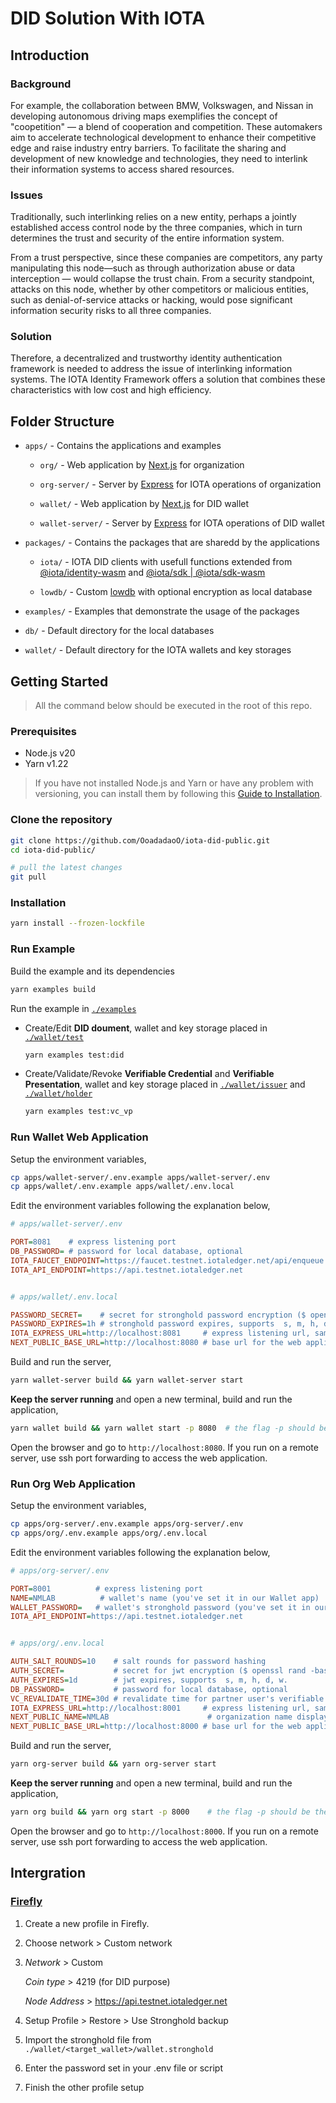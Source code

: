# DID Solution With IOTA

## Introduction

### Background

For example, the collaboration between BMW, Volkswagen, and Nissan in developing autonomous driving maps exemplifies the concept of "coopetition" — a blend of cooperation and competition. These automakers aim to accelerate technological development to enhance their competitive edge and raise industry entry barriers. To facilitate the sharing and development of new knowledge and technologies, they need to interlink their information systems to access shared resources.

### Issues

Traditionally, such interlinking relies on a new entity, perhaps a jointly established access control node by the three companies, which in turn determines the trust and security of the entire information system.

From a trust perspective, since these companies are competitors, any party manipulating this node—such as through authorization abuse or data interception — would collapse the trust chain. From a security standpoint, attacks on this node, whether by other competitors or malicious entities, such as denial-of-service attacks or hacking, would pose significant information security risks to all three companies.

### Solution

Therefore, a decentralized and trustworthy identity authentication framework is needed to address the issue of interlinking information systems. The IOTA Identity Framework offers a solution that combines these characteristics with low cost and high efficiency.

## Folder Structure

- `apps/` - Contains the applications and examples

  - `org/` - Web application by [Next.js](https://github.com/vercel/next.js) for organization

  - `org-server/` - Server by [Express](https://github.com/expressjs/express) for IOTA operations of organization

  - `wallet/` - Web application by [Next.js](https://github.com/vercel/next.js) for DID wallet

  - `wallet-server/` - Server by [Express](https://github.com/expressjs/express) for IOTA operations of DID wallet

- `packages/` - Contains the packages that are sharedd by the applications

  - `iota/` - IOTA DID clients with usefull functions extended from [@iota/identity-wasm](https://github.com/iotaledger/identity.rs) and [@iota/sdk | @iota/sdk-wasm](https://github.com/iotaledger/iota-sdk)

  - `lowdb/` - Custom [lowdb](https://github.com/typicode/lowdb) with optional encryption as local database

- `examples/` - Examples that demonstrate the usage of the packages

- `db/` - Default directory for the local databases

- `wallet/` - Default directory for the IOTA wallets and key storages

## Getting Started

> All the command below should be executed in the root of this repo.

### Prerequisites

- Node.js v20
- Yarn v1.22

> If you have not installed Node.js and Yarn or have any problem with versioning, you can install them by following this [Guide to Installation](https://adada1024.notion.site/NodeJs-f9a83de221e64e46ba930a62246f2256).

### Clone the repository

```bash
git clone https://github.com/OoadadaoO/iota-did-public.git
cd iota-did-public/

# pull the latest changes
git pull
```

### Installation

```bash
yarn install --frozen-lockfile
```

### Run Example

Build the example and its dependencies

```bash
yarn examples build
```

Run the example in [`./examples`](./examples/package.json)

- Create/Edit **DID doument**, wallet and key storage placed in [`./wallet/test`](./wallet/test/)

  ```bash
  yarn examples test:did
  ```

- Create/Validate/Revoke **Verifiable Credential** and **Verifiable Presentation**, wallet and key storage placed in [`./wallet/issuer`](./wallet/issuer/) and [`./wallet/holder`](./wallet/holder/)

  ```bash
  yarn examples test:vc_vp
  ```

### Run Wallet Web Application

Setup the environment variables,

```bash
cp apps/wallet-server/.env.example apps/wallet-server/.env
cp apps/wallet/.env.example apps/wallet/.env.local
```

Edit the environment variables following the explanation below,

```ini
# apps/wallet-server/.env

PORT=8081    # express listening port
DB_PASSWORD= # password for local database, optional
IOTA_FAUCET_ENDPOINT=https://faucet.testnet.iotaledger.net/api/enqueue
IOTA_API_ENDPOINT=https://api.testnet.iotaledger.net


# apps/wallet/.env.local

PASSWORD_SECRET=    # secret for stronghold password encryption ($ openssl rand -base64 32)
PASSWORD_EXPIRES=1h # stronghold password expires, supports  s, m, h, d, w.
IOTA_EXPRESS_URL=http://localhost:8081     # express listening url, same as PORT in wallet-server
NEXT_PUBLIC_BASE_URL=http://localhost:8080 # base url for the web application
```

Build and run the server,

```bash
yarn wallet-server build && yarn wallet-server start
```

**Keep the server running** and open a new terminal, build and run the application,

```bash
yarn wallet build && yarn wallet start -p 8080  # the flag -p should be the same as NEXT_PUBLIC_BASE_URL in .env.local
```

Open the browser and go to `http://localhost:8080`. If you run on a remote server, use ssh port forwarding to access the web application.

### Run Org Web Application

Setup the environment variables,

```bash
cp apps/org-server/.env.example apps/org-server/.env
cp apps/org/.env.example apps/org/.env.local
```

Edit the environment variables following the explanation below,

```ini
# apps/org-server/.env

PORT=8001          # express listening port
NAME=NMLAB          # wallet's name (you've set it in our Wallet app)
WALLET_PASSWORD=   # wallet's stronghold password (you've set it in our Wallet app)
IOTA_API_ENDPOINT=https://api.testnet.iotaledger.net


# apps/org/.env.local

AUTH_SALT_ROUNDS=10    # salt rounds for password hashing
AUTH_SECRET=           # secret for jwt encryption ($ openssl rand -base64 32)
AUTH_EXPIRES=1d        # jwt expires, supports  s, m, h, d, w.
DB_PASSWORD=           # password for local database, optional
VC_REVALIDATE_TIME=30d # revalidate time for partner user's verifiable credentials
IOTA_EXPRESS_URL=http://localhost:8001     # express listening url, same as PORT in org-server
NEXT_PUBLIC_NAME=NMLAB                      # organization name displayed in the web application
NEXT_PUBLIC_BASE_URL=http://localhost:8000 # base url for the web application
```

Build and run the server,

```bash
yarn org-server build && yarn org-server start
```

**Keep the server running** and open a new terminal, build and run the application,

```bash
yarn org build && yarn org start -p 8000    # the flag -p should be the same as NEXT_PUBLIC_BASE_URL in .env.local
```

Open the browser and go to `http://localhost:8000`. If you run on a remote server, use ssh port forwarding to access the web application.

## Intergration

### [Firefly](https://github.com/iotaledger/firefly)

1. Create a new profile in Firefly.

2. Choose network > Custom network

3. _Network_ > Custom

   _Coin type_ > 4219 (for DID purpose)

   _Node Address_ > https://api.testnet.iotaledger.net

4. Setup Profile > Restore > Use Stronghold backup

5. Import the stronghold file from `./wallet/<target_wallet>/wallet.stronghold`

6. Enter the password set in your .env file or script

7. Finish the other profile setup
